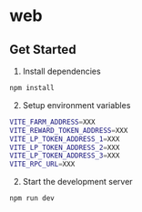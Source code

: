 # web

## Get Started

1. Install dependencies

```bash
npm install
```

2. Setup environment variables

```bash
VITE_FARM_ADDRESS=XXX
VITE_REWARD_TOKEN_ADDRESS=XXX
VITE_LP_TOKEN_ADDRESS_1=XXX
VITE_LP_TOKEN_ADDRESS_2=XXX
VITE_LP_TOKEN_ADDRESS_3=XXX
VITE_RPC_URL=XXX
```

2. Start the development server

```bash
npm run dev
```
